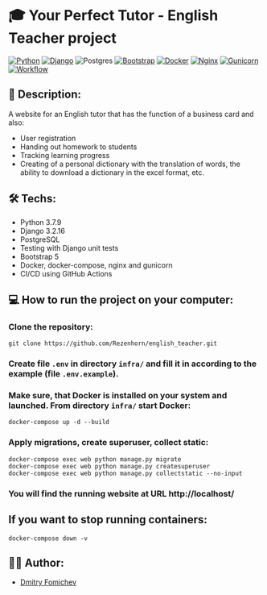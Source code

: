 # :mortar_board: Your Perfect Tutor - English Teacher project
[![Python](https://img.shields.io/badge/python-3670A0?style=for-the-badge&logo=python&logoColor=ffdd54)](https://www.python.org/downloads/release/python-379/) [![Django](https://img.shields.io/badge/django-%23092E20.svg?style=for-the-badge&logo=django&logoColor=white)](https://www.djangoproject.com/) ![Postgres](https://img.shields.io/badge/postgres-%23316192.svg?style=for-the-badge&logo=postgresql&logoColor=white) [![Bootstrap](https://img.shields.io/badge/bootstrap-%23563D7C.svg?style=for-the-badge&logo=bootstrap&logoColor=white)](https://getbootstrap.com/) [![Docker](https://img.shields.io/badge/docker-%230db7ed.svg?style=for-the-badge&logo=docker&logoColor=white)](https://www.docker.com/) [![Nginx](https://img.shields.io/badge/nginx-%23009639.svg?style=for-the-badge&logo=nginx&logoColor=white)](https://nginx.org/) [![Gunicorn](https://img.shields.io/badge/gunicorn-%298729.svg?style=for-the-badge&logo=gunicorn&logoColor=white)](https://gunicorn.org/) [![Workflow](https://github.com/Rezenhorn/english_teacher/actions/workflows/main.yml/badge.svg)](https://github.com/Rezenhorn/english_teacher/actions/workflows/nain.yml)

## :page_with_curl: Description:

A website for an English tutor that has the function of a business card and also:
- User registration
- Handing out homework to students
- Tracking learning progress
- Creating of a personal dictionary with the translation of words, the ability to download a dictionary in the excel format, etc.

## :hammer_and_wrench: Techs:

- Python 3.7.9
- Django 3.2.16
- PostgreSQL
- Testing with Django unit tests
- Bootstrap 5
- Docker, docker-compose, nginx and gunicorn
- CI/CD using GitHub Actions

## :computer: How to run the project on your computer:

### Clone the repository:

```
git clone https://github.com/Rezenhorn/english_teacher.git
```

### Create file `.env` in directory `infra/` and fill it in according to the example (file `.env.example`).

### Make sure, that Docker is installed on your system and launched. From directory `infra/` start Docker:

```
docker-compose up -d --build
```

### Apply migrations, create superuser, collect static:

```
docker-compose exec web python manage.py migrate
docker-compose exec web python manage.py createsuperuser
docker-compose exec web python manage.py collectstatic --no-input
```

### You will find the running website at URL http://localhost/

## If you want to stop running containers:

```
docker-compose down -v
```

## 👨‍💻 Author:

- [Dmitry Fomichev](https://github.com/Rezenhorn)